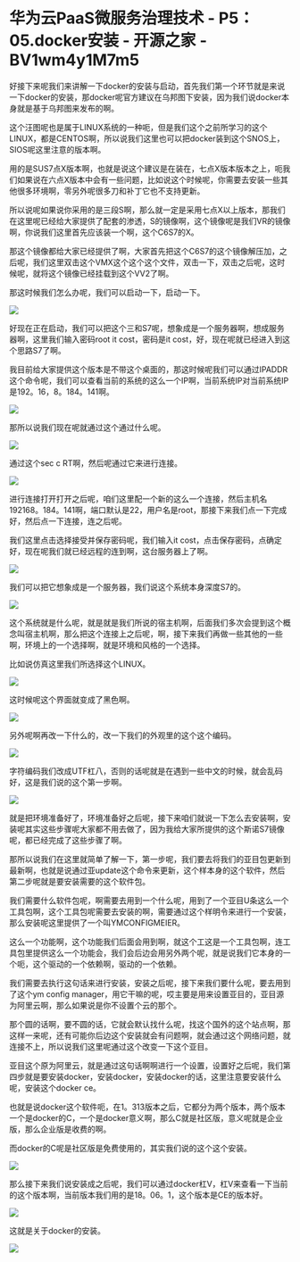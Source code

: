 # 华为云PaaS微服务治理技术 - P5：05.docker安装 - 开源之家 - BV1wm4y1M7m5

好接下来呢我们来讲解一下docker的安装与启动，首先我们第一个环节就是来说一下docker的安装，那docker呢官方建议在乌邦图下安装，因为我们说docker本身就是基于乌邦图来发布的啊。

这个汪图呢也是属于LINUX系统的一种呃，但是我们这个之前所学习的这个LINUX，都是CENTOS啊，所以说我们这里也可以把docker装到这个SNOS上，SIOS呢这里注意的版本啊。

用的是SUS7点X版本啊，也就是说这个建议是在装在，七点X版本版本之上，呃我们如果说在六点X版本中会有一些问题，比如说这个时候呢，你需要去安装一些其他很多环境啊，零另外呢很多刀和补丁它也不支持更新。

所以说呢如果说你采用的是三段S啊，那么就一定是采用七点X以上版本，那我们在这里呢已经给大家提供了配套的渗透，S的镜像啊，这个镜像呢是我们VR的镜像啊，你说我们这里首先应该装一个啊，这个C6S7的X。

那这个镜像都给大家已经提供了啊，大家首先把这个C6S7的这个镜像解压加，之后呢，我们这里双击这个VMX这个这个这个文件，双击一下，双击之后呢，这时候呢，就将这个镜像已经挂载到这个VV2了啊。

那这时候我们怎么办呢，我们可以启动一下，启动一下。

![](img/fcc4d4c7088c4f1bbecd6b09c5f3cc3b_1.png)

好现在正在启动，我们可以把这个三和S7呢，想象成是一个服务器啊，想成服务器啊，这里我们输入密码root it cost，密码是it cost，好，现在呢就已经进入到这个思路S7了啊。

我目前给大家提供这个版本是不带这个桌面的，那这时候呢我们可以通过IPADDR这个命令呢，我们可以查看当前的系统的这么一个IP啊，当前系统IP对当前系统IP是192。16，8。184。141啊。



![](img/fcc4d4c7088c4f1bbecd6b09c5f3cc3b_3.png)

那所以说我们现在呢就通过这个通过什么呢。

![](img/fcc4d4c7088c4f1bbecd6b09c5f3cc3b_5.png)

通过这个sec c RT啊，然后呢通过它来进行连接。

![](img/fcc4d4c7088c4f1bbecd6b09c5f3cc3b_7.png)

进行连接打开打开之后呢，咱们这里配一个新的这么一个连接，然后主机名192168。184。141啊，端口默认是22，用户名是root，那接下来我们点一下完成好，然后点一下连接，连之后呢。

我们这里点击选择接受并保存密码呢，我们输入it cost，点击保存密码，点确定好，现在呢我们就已经远程的连到啊，这台服务器上了啊。



![](img/fcc4d4c7088c4f1bbecd6b09c5f3cc3b_9.png)

我们可以把它想象成是一个服务器，我们说这个系统本身深度S7的。

![](img/fcc4d4c7088c4f1bbecd6b09c5f3cc3b_11.png)

这个系统就是什么呢，就是就是我们所说的宿主机啊，后面我们多次会提到这个概念叫宿主机啊，那么把这个连接上之后呢，啊，接下来我们再做一些其他的一些啊，环境上的一个选择啊，就是环境和风格的一个选择。

比如说仿真这里我们所选择这个LINUX。

![](img/fcc4d4c7088c4f1bbecd6b09c5f3cc3b_13.png)

这时候呢这个界面就变成了黑色啊。

![](img/fcc4d4c7088c4f1bbecd6b09c5f3cc3b_15.png)

另外呢啊再改一下什么的，改一下我们的外观里的这个这个编码。

![](img/fcc4d4c7088c4f1bbecd6b09c5f3cc3b_17.png)

字符编码我们改成UTF杠八，否则的话呢就是在遇到一些中文的时候，就会乱码好，这是我们说的这个第一步啊。



![](img/fcc4d4c7088c4f1bbecd6b09c5f3cc3b_19.png)

就是把环境准备好了，环境准备好之后呢，接下来咱们就说一下怎么去安装啊，安装呢其实这些步骤呢大家都不用去做了，因为我给大家所提供的这个斯诺S7镜像呢，都已经完成了这些步骤了啊。

那所以说我们在这里就简单了解一下，第一步呢，我们要去将我们的亚目包更新到最新啊，也就是说通过亚update这个命令来更新，这个样本身的这个软件，然后第二步呢就是要安装需要的这个软件包。

我们需要什么软件包呢，啊需要去用到一个什么呢，用到了一个亚目U条这么一个工具包啊，这个工具包呢需要去安装的啊，需要通过这个样明令来进行一个安装，那么安装呢这里提供了一个叫YMCONFIGMEIER。

这么一个功能啊，这个功能我们后面会用到啊，就这个工这是一个工具包啊，连工具包里提供这么一个功能会，我们会后边会用另外两个呢，就是说我们它本身的一个呃，这个驱动的一个依赖啊，驱动的一个依赖。

我们需要去执行这句话来进行安装，安装之后呢，接下来我们要什么呢，要去用到了这个ym config manager，用它干嘛的呢，哎主要是用来设置亚目的，亚目源为阿里云啊，那么如果说是你不设置个云的那个。

那个圆的话啊，要不圆的话，它就会默认找什么呢，找这个国外的这个站点啊，那这样一来呢，还有可能你后边这个安装就会有问题啊，就会通过这个网络问题，就连接不上，所以说我们这里呢通过这个改变一下这个亚目。

亚目这个原为阿里云，就是通过这句话啊啊进行一个设置，设置好之后呢，我们第四步就是要安装docker，安装docker，安装docker的话，这里注意要安装什么呢，安装这个docker ce。

也就是说docker这个软件呃，在1。313版本之后，它都分为两个版本，两个版本一个是docker的C，一个是docker意义啊，那么C就是社区版，意义呢就是企业版，那么企业版是收费的啊。

而docker的C呢是社区版是免费使用的，其实我们说的这个这个安装。

![](img/fcc4d4c7088c4f1bbecd6b09c5f3cc3b_21.png)

那么接下来我们说安装成之后呢，我们可以通过docker杠V，杠V来查看一下当前的这个版本啊，当前版本我们用的是18。06。1，这个版本是CE的版本好。



![](img/fcc4d4c7088c4f1bbecd6b09c5f3cc3b_23.png)

这就是关于docker的安装。

![](img/fcc4d4c7088c4f1bbecd6b09c5f3cc3b_25.png)